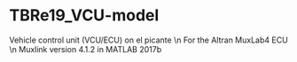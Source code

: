 # TBRe19_VCU-model
 Vehicle control unit (VCU/ECU) on el picante \n
 For the Altran MuxLab4 ECU \n
 Muxlink version 4.1.2 in MATLAB 2017b